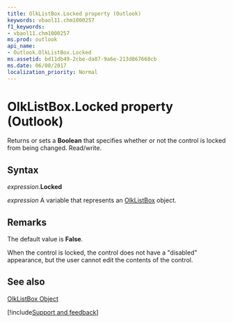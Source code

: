 ```yaml
---
title: OlkListBox.Locked property (Outlook)
keywords: vbaol11.chm1000257
f1_keywords:
- vbaol11.chm1000257
ms.prod: outlook
api_name:
- Outlook.OlkListBox.Locked
ms.assetid: bd11db49-2cbe-da87-9a6e-213d867668cb
ms.date: 06/08/2017
localization_priority: Normal
---
```



# OlkListBox.Locked property (Outlook)

Returns or sets a **Boolean** that specifies whether or not the control is locked from being changed. Read/write.


## Syntax

_expression_.**Locked**

_expression_ A variable that represents an [OlkListBox](Outlook.OlkListBox.md) object.


## Remarks

The default value is **False**.

When the control is locked, the control does not have a "disabled" appearance, but the user cannot edit the contents of the control. 


## See also


[OlkListBox Object](Outlook.OlkListBox.md)

[!include[Support and feedback](~/includes/feedback-boilerplate.md)]